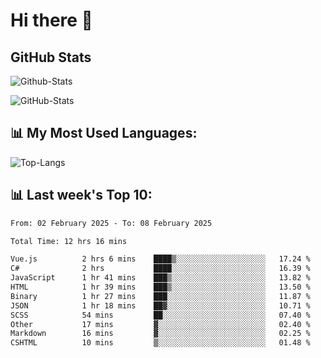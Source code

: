 # Hi there 👋

## GitHub Stats
![Github-Stats](https://github-readme-stats-sigma-five.vercel.app/api?username=ltorson&show_icons=true&theme=radical&count_private=true&show=reviews,discussions_started,discussions_answered,prs_merged,prs_merged_percentage)

![GitHub-Stats](https://github-readme-stats.vercel.app/api/wakatime?username=LeeTorson&theme=synthwave&size_weight=0.5&count_weight=0.5&title_color=36F9F6&langs_count=10&count_private=true)

## 📊 My Most Used Languages:
![Top-Langs](https://github-readme-stats-sigma-five.vercel.app/api/top-langs/?username=LTorson&layout=compact&langs_count=10)


## 📊 Last week's Top 10:
<!--START_SECTION:waka-->

```txt
From: 02 February 2025 - To: 08 February 2025

Total Time: 12 hrs 16 mins

Vue.js          2 hrs 6 mins    ████▒░░░░░░░░░░░░░░░░░░░░   17.24 %
C#              2 hrs           ████░░░░░░░░░░░░░░░░░░░░░   16.39 %
JavaScript      1 hr 41 mins    ███▒░░░░░░░░░░░░░░░░░░░░░   13.82 %
HTML            1 hr 39 mins    ███▒░░░░░░░░░░░░░░░░░░░░░   13.50 %
Binary          1 hr 27 mins    ███░░░░░░░░░░░░░░░░░░░░░░   11.87 %
JSON            1 hr 18 mins    ██▓░░░░░░░░░░░░░░░░░░░░░░   10.71 %
SCSS            54 mins         ██░░░░░░░░░░░░░░░░░░░░░░░   07.40 %
Other           17 mins         ▓░░░░░░░░░░░░░░░░░░░░░░░░   02.40 %
Markdown        16 mins         ▓░░░░░░░░░░░░░░░░░░░░░░░░   02.25 %
CSHTML          10 mins         ▒░░░░░░░░░░░░░░░░░░░░░░░░   01.48 %
```

<!--END_SECTION:waka-->
